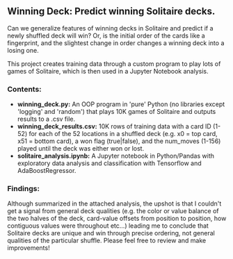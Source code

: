 ## Winning Deck: Predict winning Solitaire decks.

Can we generalize features of winning decks in Solitaire and predict if a newly shuffled deck will win? Or, is the initial order of the cards like a fingerprint, and the slightest change in order changes a winning deck into a losing one.

This project creates training data through a custom program to play lots of games of Solitaire, which is then used in a Jupyter Notebook analysis. 

### Contents:
* <b>winning_deck.py:</b> An OOP program in 'pure' Python (no libraries except 'logging' and 'random') that plays 10K games of Solitaire and outputs results to a .csv file.
* <b>winning_deck_results.csv:</b> 10K rows of training data with a card ID (1-52) for each of the 52 locations in a shuffled deck (e.g. x0 = top card, x51 = bottom card), a won flag (true|false), and the num_moves (1-156) played until the deck was either won or lost.
* <b>solitaire_analysis.ipynb:</b> A Jupyter notebook in Python/Pandas with exploratory data analysis and classification with Tensorflow and AdaBoostRegressor.

### Findings:

Although summarized in the attached analysis, the upshot is that I couldn't get a signal from general deck qualities (e.g. the color or value balance of the two halves of the deck, card-value offsets from position to position, how contiguous values were  throughout etc...) leading me to conclude that Solitaire decks are unique and win through precise ordering, not general qualities of the particular shuffle. Please feel free to review and make improvements!
